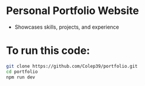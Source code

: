 # Personal Portfolio Website
- Showcases skills, projects, and experience
  
# To run this code:
``` bash
git clone https://github.com/Colep39/portfolio.git
cd portfolio
npm run dev
```
